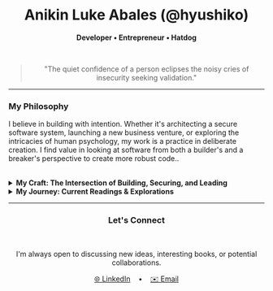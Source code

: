 <div align="center">

# Anikin Luke Abales (@hyushiko)

**Developer • Entrepreneur • Hatdog**

<br>

> "The quiet confidence of a person eclipses the noisy cries of insecurity seeking validation."

</div>

---

### **My Philosophy**

I believe in building with intention. Whether it's architecting a secure software system, launching a new business venture, or exploring the intricacies of human psychology, my work is a practice in deliberate creation. I find value in looking at software from both a builder's and a breaker's perspective to create more robust code..

<br>

<details>
<summary><strong>My Craft: The Intersection of Building, Securing, and Leading</strong></summary>
<br>
<table>
  <tr>
    <td valign="top" width="33%">
      <h3>💻 Development</h3>
      <p>I bring ideas to life with clean, scalable code. My focus is on creating robust backend systems and intuitive user experiences.</p>
      <ul>
        <li>PHP (Laravel, CodeIgniter)</li>
        <li>Full-Stack Web</li>
        <li>HTML/CSS/JS</li>
        <li>Python</li>
      </ul>
    </td>
    <td valign="top" width="33%">
      <h3>📈 Business</h3>
      <p>I see technology as a tool to create value. I lead projects from ideation to launch, focusing on digital strategy and market fit.</p>
      <ul>
        <li>Project Management</li>
        <li>Digital Strategy</li>
        <li>Market Research</li>
        <li>End-to-End Ownership</li>
      </ul>
    </td>
    <td valign="top" width="33%">
      <h3>🛡️ Security</h3>
      <p>Building is only half the story; breaking is how we learn to build better. I specialize in web and API penetration testing.</p>
      <ul>
        <li>Penetration Testing</li>
        <li>OWASP WSTG</li>
        <li>API Security</li>
        <li>Burp Suite</li>
      </ul>
    </td>
  </tr>
</table>
</details>

<details>
<summary><strong>My Journey: Current Readings & Explorations</strong></summary>
<br>
<p>My growth is fueled by a curiosity for the systems that govern code, minds, and markets. I'm currently exploring:</p>

- **Self-Growth & Habit Formation:** <em>Atomic Habits</em> by James Clear
- **Psychology & Decision Making:** <em>Thinking, Fast and Slow</em> by Daniel Kahneman
- **Philosophy & Stoicism:** <em>Meditations</em> by Marcus Aurelius

</details>

---

<div align="center">

### **Let's Connect**

<br>

<p>I'm always open to discussing new ideas, interesting books, or potential collaborations.</p>

<a href="https://www.linkedin.com/in/anikin-luke-abales/">🌐 LinkedIn</a>
&nbsp;&nbsp;&nbsp;•&nbsp;&nbsp;&nbsp;
<a href="mailto:hello@haxinja.com">✉️ Email</a>

</div>
